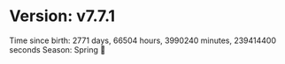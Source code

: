 # Version: v7.7.1
Time since birth: 2771 days, 66504 hours, 3990240 minutes, 239414400 seconds
Season: Spring 🌸
